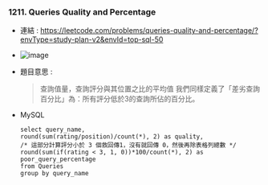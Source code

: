 ### 1211. Queries Quality and Percentage
* 連結 : https://leetcode.com/problems/queries-quality-and-percentage/?envType=study-plan-v2&envId=top-sql-50
* ![image](https://github.com/Ricky7737/LeetCodeSQLPractise/assets/58324475/d3c6f3f0-6928-44d7-b405-0583a67d3099)

* 題目意思 :
  > 查詢值量，查詢評分與其位置之比的平均值
  > 我們同樣定義了「差劣查詢百分比」為：所有評分低於3的查詢所佔的百分比。

* MySQL
  ```
  select query_name,
  round(sum(rating/position)/count(*), 2) as quality,
  /* 這部分計算評分小於 3 個救回傳1，沒有就回傳 0，然後再除表格列總數 */
  round(sum(if(rating < 3, 1, 0))*100/count(*), 2) as poor_query_percentage
  from Queries
  group by query_name
  ```







